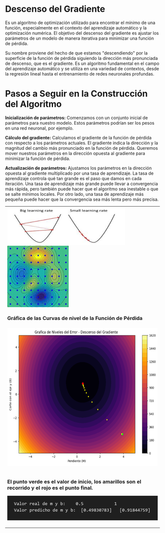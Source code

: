 # Descenso del Gradiente
Es un algoritmo de optimización utilizado para encontrar el mínimo de una función, especialmente en el contexto del aprendizaje automático y la optimización numérica. El objetivo del descenso del gradiente es ajustar los parámetros de un modelo de manera iterativa para minimizar una función de pérdida.

Su nombre proviene del hecho de que estamos "descendiendo" por la superficie de la función de pérdida siguiendo la dirección más pronunciada de descenso, que es el gradiente. Es un algoritmo fundamental en el campo del aprendizaje automático y se utiliza en una variedad de contextos, desde la regresión lineal hasta el entrenamiento de redes neuronales profundas.

# Pasos a Seguir en la Construcción del Algoritmo

**Inicialización de parámetros:** Comenzamos con un conjunto inicial de parámetros para nuestro modelo. Estos parámetros podrían ser los pesos en una red neuronal, por ejemplo.

**Cálculo del gradiente:** Calculamos el gradiente de la función de pérdida con respecto a los parámetros actuales. El gradiente indica la dirección y la magnitud del cambio más pronunciado en la función de pérdida. Queremos mover nuestros parámetros en la dirección opuesta al gradiente para minimizar la función de pérdida.

**Actualización de parámetros:** Ajustamos los parámetros en la dirección opuesta al gradiente multiplicado por una tasa de aprendizaje. La tasa de aprendizaje controla qué tan grande es el paso que damos en cada iteración. Una tasa de aprendizaje más grande puede llevar a convergencia más rápida, pero también puede hacer que el algoritmo sea inestable o que se salte mínimos locales. Por otro lado, una tasa de aprendizaje más pequeña puede hacer que la convergencia sea más lenta pero más precisa.


<table>
  <tr>
    <td><img src="images/lr.png" alt="lr"  width="384px" height="123px ></td>
    <td><img src="images/paso.png" alt="paso"  width="231px" height="57px ></td>
  </tr>
</table>

**Repetición:** Repetimos hasta que se satisfaga algún criterio de parada, como un número máximo de iteraciones alcanzado, una tolerancia para la convergencia, o cualquier otro criterio definido por el usuario.

**Convergencia:** Esperamos que con suficientes iteraciones y una elección adecuada de la tasa de aprendizaje, el algoritmo converja a un mínimo local o global de la función de pérdida.

<p align="center">
<img src="images/dgs.gif"  height=200>
</p>

<h3> Gráfica de las Curvas de nivel de la Función de Pérdida <h3>

<p align="center">
<img src="images/ddg1.png"  height=450>
</p>

<br>
El punto verde es el valor de inicio, los amarillos son el recorrido y el rojo es el punto final.

<p align="center">
<img src="images/valores1.png"  height=80>
</p>